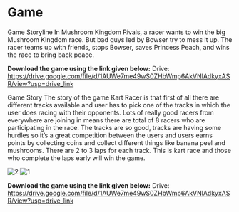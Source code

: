 # Game

Game Storyline 
In Mushroom Kingdom Rivals, a racer wants to win the big Mushroom Kingdom race. But bad guys led by Bowser try to mess it up. The racer teams up with friends, stops Bowser, saves Princess Peach, and wins the race to bring back peace.

**Download the game using the link given below:**
Drive: https://drive.google.com/file/d/1AUWe7me49wS0ZHbWmp6AkVNlAdkyxASR/view?usp=drive_link

Game Story
The story of the game Kart Racer is that first of all there are different tracks available and user has to pick one of the tracks in which the user does racing with their opponents. Lots of really good racers from everywhere are joining in means there are total of 8 racers who are participating in the race. The tracks are so good, tracks are having some hurdles so it’s a great competition between the users and users earns points by collecting coins and collect different things like banana peel and mushrooms. There are 2 to 3 laps for each track. This is kart race and those who complete the laps early will win the game.


![2](https://github.com/FaizanAbbas512/Game/assets/115488783/eb9c8131-75f3-49a8-9f74-ac02d8f74e1e)
![1](https://github.com/FaizanAbbas512/Game/assets/115488783/2d0bc18a-2a4e-4c49-8f84-92049e196b4a)


**Download the game using the link given below:**
Drive: https://drive.google.com/file/d/1AUWe7me49wS0ZHbWmp6AkVNlAdkyxASR/view?usp=drive_link
